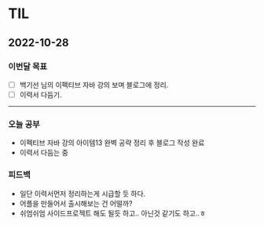 # TIL

## 2022-10-28


### 이번달 목표

- [ ] 백기선 님의 이펙티브 자바 강의 보며 블로그에 정리.
- [ ] 이력서 다듬기.

---


### 오늘 공부

- 이펙티브 자바 강의 아이템13 완벽 공략 정리 후 블로그 작성 완료
- 이력서 다듬는 중

### 피드백

- 일단 이력서먼저 정리하는게 시급할 듯 하다.
- 어플을 만들어서 출시해보는 건 어떨까?
- 쉬엄쉬엄 사이드프로젝트 해도 될듯 하고.. 아닌것 같기도 하고..ㅎ